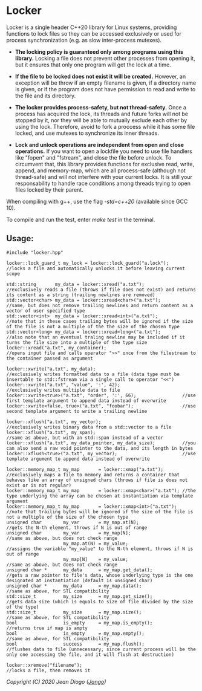 # Locker

Locker is a single header C++20 library for Linux systems, providing functions to lock files so they can be accessed exclusively or used for process synchronization (e.g. as slow inter-process mutexes).

- **The locking policy is guaranteed only among programs using this library.** Locking a file does not prevent other processes from opening it, but it ensures that only one program will get the lock at a time.

- **If the file to be locked does not exist it will be created.** However, an exception will be throw if an empty filename is given, if a directory name is given, or if the program does not have permission to read and write to the file and its directory.

- **The locker provides process-safety, but not thread-safety.** Once a process has acquired the lock, its threads and future forks will not be stopped by it, nor they will be able to mutually exclude each other by using the lock. Therefore, avoid to fork a proccess while it has some file locked, and use mutexes to synchronize its inner threads.

- **Lock and unlock operations are independent from open and close operations.** If you want to open a lockfile you need to use file handlers like "fopen" and "fstream", and close the file before unlock. To circumvent that, this library provides functions for exclusive read, write, append, and memory-map, which are all process-safe (although not thread-safe) and will not interfere with your current locks. It is still your responsability to handle race conditions among threads trying to open files locked by their parent.

When compiling with g++, use the flag *-std=c++20* (available since GCC 10).

To compile and run the test, enter *make test* in the terminal.

## Usage:
```
#include "locker.hpp"

locker::lock_guard_t my_lock = locker::lock_guard("a.lock");     //locks a file and automatically unlocks it before leaving current scope

std::string       my_data = locker::xread("a.txt");              //exclusively reads a file (throws if file does not exist) and returns its content as a string (trailing newlines are removed)
std::vector<char> my_data = locker::xread<char>("a.txt");        //same, but does not remove trailing newlines and return content as a vector of user specified type
std::vector<int>  my_data = locker::xread<int>("a.txt");         //note that in these cases trailing bytes will be ignored if the size of the file is not a multiple of the the size of the chosen type
std::vector<long> my_data = locker::xread<long>("a.txt");        //also note that an eventual traling newline may be included if it turns the file size into a multiple of the type size
locker::xread("a.txt", my_container);                            //opens input file and calls operator ">>" once from the filestream to the container passed as argument

locker::xwrite("a.txt", my_data);                                //exclusively writes formatted data to a file (data type must be insertable to std::fstream via a single call to operator "<<")
locker::xwrite("a.txt", "value", ':', 42);                       //exclusively writes multiple data to file
locker::xwrite<true>("a.txt", "order", ':', 66);                 //use first template argument to append data instead of overwrite
locker::xwrite<false, true>("a.txt", "foobar");                  //use second template argument to write a trailing newline

locker::xflush("a.txt", my_vector);                              //exclusively writes binary data from a std::vector to a file
locker::xflush("a.txt", my_span);                                //same as above, but with an std::span instead of a vector
locker::xflush("a.txt", my_data_pointer, my_data_size);          //you can also send a raw void pointer to the data, and its length in bytes
locker::xflush<true>("a.txt", my_vector);                        //use template argument to append data instead of overwrite

locker::memory_map_t my_map       = locker::xmap("a.txt");       //exclusively maps a file to memory and returns a container that behaves like an array of unsigned chars (throws if file is does not exist or is not regular)
locker::memory_map_t my_map       = locker::xmap<char>("a.txt"); //the type underlying the array can be chosen at instantiation via template argument
locker::memory_map_t my_map       = locker::xmap<int>("a.txt");  //note that trailing bytes will be ignored if the size of the file is not a multiple of the size of the chosen type
unsigned char        my_var       = my_map.at(N);                //gets the N-th element, throws if N is out of range
unsigned char        my_var       = my_map[N];                   //same as above, but does not check range
                     my_map.at(N) = my_value;                    //assigns the variable "my_value" to the N-th element, throws if N is out of range
                     my_map[N]    = my_value;                    //same as above, but does not check range
unsigned char *      my_data      = my_map.get_data();           //gets a raw pointer to file's data, whose underlying type is the one designated at instantiation (default is unsigned char)
unsigned char *      my_data      = my_map.data();               //same as above, for STL compatibility
std::size_t          my_size      = my_map.get_size();           //gets data size (which is equals to size of file divided by the size of the type) 
std::size_t          my_size      = my_map.size();               //same as above, for STL compatibility
bool                 is_empty     = my_map.is_empty();           //returns true if map is ampty
bool                 is_empty     = my_map.empty();              //same as above, for STL compatibility
bool                 success      = my_map.flush();              //flushes data to file (unnecessary, since current process will be the only one accessing the file, and it will flush at destruction)

locker::xremove("filename");                                     //locks a file, then removes it
```
*Copyright (C) 2020 Jean Diogo ([Jango](mailto:jeandiogo@gmail.com))*
